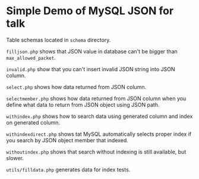# Simple Demo of MySQL JSON for talk

Table schemas located in `schema` directory.

`filljson.php` shows that JSON value in database can't be bigger than `max_allowed_packet`.

`invalid.php` show that you can't insert invalid JSON string into JSON column.

`select.php` shows how data returned from JSON column.

`selectmember.php` shows how data returned from JSON column when you define what data to return from JSON object using JSON path. 

`withindex.php` shows how to search data using generated column and index on generated column.

`withindexdirect.php` shows tat MySQL automatically selects proper index if you search by JSON object member that indexed. 

`withoutindex.php` shows that search without indexing is still available, but slower.

`utils/filldata.php` generates data for index tests.
